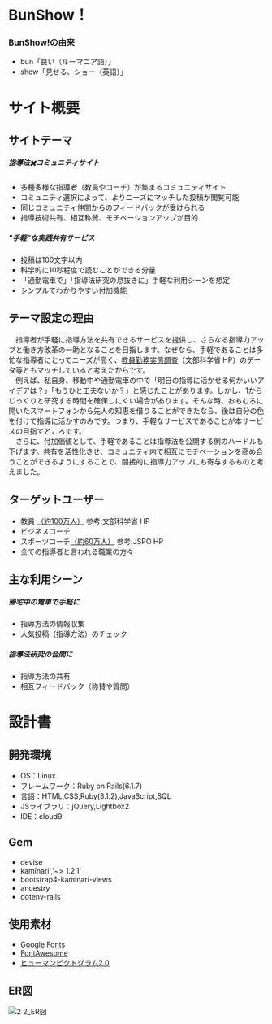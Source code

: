 # BunShow！
### BunShow!の由来
- bun「良い（ルーマニア語）」
- show「見せる、ショー（英語）」

# サイト概要
## サイトテーマ
##### 指導法✖️コミュニティサイト
- 多種多様な指導者（教員やコーチ）が集まるコミュニティサイト
- コミュニティ選択によって、よりニーズにマッチした投稿が閲覧可能
- 同じコミュニティ仲間からのフィードバックが受けられる
- 指導技術共有、相互称賛、モチベーションアップが目的
##### "手軽"な実践共有サービス
- 投稿は100文字以内
- 科学的に10秒程度で読むことができる分量
- 「通勤電車で」「指導法研究の息抜きに」手軽な利用シーンを想定
- シンプルでわかりやすい付加機能

## テーマ設定の理由
　指導者が手軽に指導方法を共有できるサービスを提供し、さらなる指導力アップと働き方改革の一助となることを目指します。なぜなら、手軽であることは多忙な指導者にとってニーズが高く、[教員勤務実態調査](https://www.mext.go.jp/b_menu/houdou/mext_01232.html)（文部科学省 HP）のデータ等ともマッチしていると考えたからです。<br>　例えば、私自身、移動中や通勤電車の中で「明日の指導に活かせる何かいいアイデアは？」「もうひと工夫ないか？」と感じたことがあります。しかし、1からじっくりと研究する時間を確保しにくい場合があります。そんな時、おもむろに開いたスマートフォンから先人の知恵を借りることができたなら、後は自分の色を付けて指導に活かすのみです。つまり、手軽なサービスであることが本サービスの目指すところです。<br>　さらに、付加価値として、手軽であることは指導法を公開する側のハードルも下げます。共有を活性化させ、コミュニティ内で相互にモチベーションを高め合うことができるようにすることで、間接的に指導力アップにも寄与するものと考えました。

## ターゲットユーザー
- 教員 [（約100万人）](https://www.mext.go.jp/b_menu/shingi/chukyo/chukyo0/toushin/attach/1337051.htm) 参考:文部科学省 HP
- ビジネスコーチ
- スポーツコーチ[（約60万人）](https://www.japan-sports.or.jp/coach/tabid248.html) 参考:JSPO HP
- 全ての指導者と言われる職業の方々

## 主な利用シーン
##### 帰宅中の電車で手軽に
- 指導方法の情報収集
- 人気投稿（指導方法）のチェック
##### 指導法研究の合間に
- 指導方法の共有
- 相互フィードバック（称賛や質問）

# 設計書

## 開発環境
- OS：Linux
- フレームワーク：Ruby on Rails(6.1.7)
- 言語：HTML,CSS,Ruby(3.1.2),JavaScript,SQL
- JSライブラリ：jQuery,Lightbox2
- IDE：cloud9

## Gem
- devise
- kaminari','~> 1.2.1'
- bootstrap4-kaminari-views
- ancestry
- dotenv-rails

## 使用素材
- [Google Fonts](https://fonts.google.com/?subset=japanese&noto.script=Jpan)
- [FontAwesome](https://fontawesome.com/)
- [ヒューマンピクトグラム2.0](https://pictogram2.com/)

## ER図
![2 2_ER図](https://github.com/takayuki91/bunshow/assets/129576342/7d6b234f-e6ad-40a3-8e56-fd68ebd8ca42)

